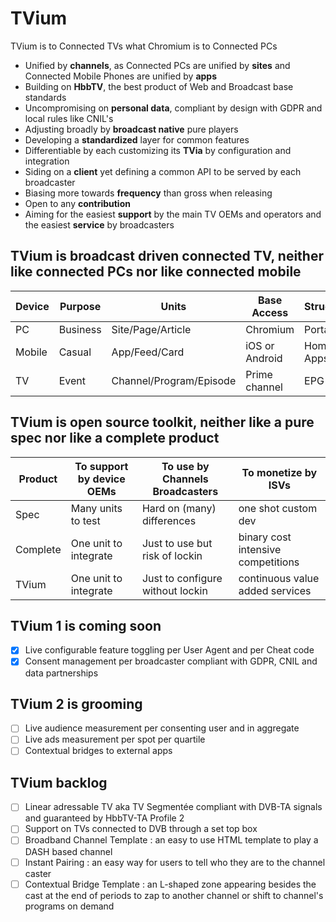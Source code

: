 # TVium
TVium is to Connected TVs what Chromium is to Connected PCs
* Unified by **channels**, as Connected PCs are unified by **sites** and Connected Mobile Phones are unified by **apps**
* Building on **HbbTV**, the best product of Web and Broadcast base standards
* Uncompromising on **personal data**, compliant by design with GDPR and local rules like CNIL's 
* Adjusting broadly by **broadcast native** pure players  
* Developing a **standardized** layer for common features
* Differentiable by each customizing its **TVia** by configuration and integration
* Siding on a **client** yet defining a common API to be served by each broadcaster
* Biasing more towards **frequency** than gross when releasing
* Open to any **contribution** 
* Aiming for the easiest **support** by the main TV OEMs and operators and the easiest **service** by broadcasters

## TVium is broadcast driven connected TV, neither like connected PCs nor like connected mobile

| Device  | Purpose | Units                | Base Access  | Structure | Prime Discovery | Second discovery |    
| --------| ------- |----------------------|---------|---------|-----------------|------------|
| PC      | Business| Site/Page/Article    | Chromium | Portal  | Links           | Search     |
| Mobile  | Casual  | App/Feed/Card        | iOS or Android     | Home Apps    | Store           | Feed       |
| TV      | Event   | Channel/Program/Episode  | Prime channel | EPG    | Remote Zapping     | ?       |

## TVium is open source toolkit, neither like a pure spec nor like a complete product

| Product | To support by device OEMs | To use by Channels Broadcasters | To monetize by ISVs | 
|---------|---------------------------|---------------------------------|--------------------|
| Spec    | Many units to test | Hard on (many) differences    | one shot custom dev |
| Complete | One unit to integrate | Just to use but risk of lockin | binary cost intensive competitions |
| TVium | One unit to integrate | Just to configure without lockin | continuous value added services |

## TVium 1 is coming soon 
- [x] Live configurable feature toggling per User Agent and per Cheat code
- [x] Consent management per broadcaster compliant with GDPR, CNIL and data partnerships 

## TVium 2 is grooming
- [ ] Live audience measurement per consenting user and in aggregate
- [ ] Live ads measurement per spot per quartile  
- [ ] Contextual bridges to external apps

## TVium backlog
- [ ] Linear adressable TV aka TV Segmentée compliant with DVB-TA signals and guaranteed by HbbTV-TA Profile 2
- [ ] Support on TVs connected to DVB through a set top box  
- [ ] Broadband Channel Template : an easy to use HTML template to play a DASH based channel  
- [ ] Instant Pairing : an easy way for users to tell who they are to the channel caster
- [ ] Contextual Bridge Template : an L-shaped zone appearing besides the cast at the end of periods to zap to another channel or shift to channel's programs on demand 
